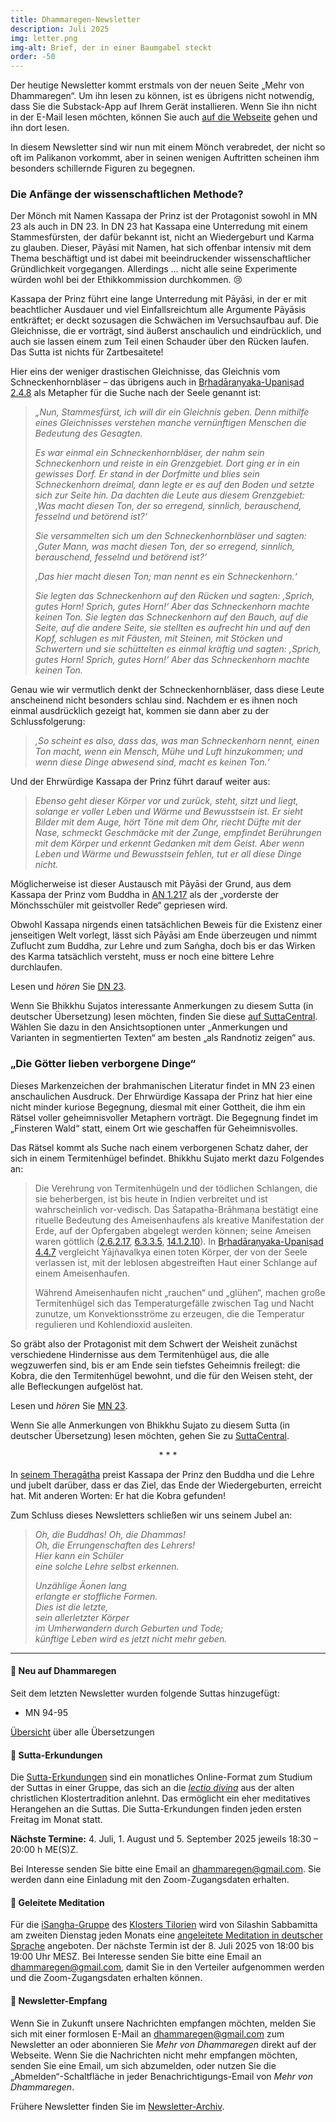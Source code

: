 ```yaml
---
title: Dhammaregen-Newsletter
description: Juli 2025
img: letter.png
img-alt: Brief, der in einer Baumgabel steckt
order: -50
---
```


Der heutige Newsletter kommt erstmals von der neuen Seite „Mehr von Dhammaregen“. Um ihn lesen zu können, ist es übrigens nicht notwendig, dass Sie die Substack-App auf Ihrem Gerät installieren. Wenn Sie ihn nicht in der E-Mail lesen möchten, können Sie auch [auf die Webseite](https://mehr.dhammaregen.net/s/dhammaregen-newsletter) gehen und ihn dort lesen.

In diesem Newsletter sind wir nun mit einem Mönch verabredet, der nicht so oft im Palikanon vorkommt, aber in seinen wenigen Auftritten scheinen ihm besonders schillernde Figuren zu begegnen.

### Die Anfänge der wissenschaftlichen Methode?

Der Mönch mit Namen Kassapa der Prinz ist der Protagonist sowohl in MN 23 als auch in DN 23. In DN 23 hat Kassapa eine Unterredung mit einem Stammesfürsten, der dafür bekannt ist, nicht an Wiedergeburt und Karma zu glauben. Dieser, Pāyāsi mit Namen, hat sich offenbar intensiv mit dem Thema beschäftigt und ist dabei mit beeindruckender wissenschaftlicher Gründlichkeit vorgegangen. Allerdings … nicht alle seine Experimente würden wohl bei der Ethikkommission durchkommen. 😢

Kassapa der Prinz führt eine lange Unterredung mit Pāyāsi, in der er mit beachtlicher Ausdauer und viel Einfallsreichtum alle Argumente Pāyāsis entkräftet; er deckt sozusagen die Schwächen im Versuchsaufbau auf. Die Gleichnisse, die er vorträgt, sind äußerst anschaulich und eindrücklich, und auch sie lassen einem zum Teil einen Schauder über den Rücken laufen. Das Sutta ist nichts für Zartbesaitete!

Hier eins der weniger drastischen Gleichnisse, das Gleichnis vom Schneckenhornbläser – das übrigens auch in [Bṛhadāraṇyaka-Upaniṣad 2.4.8](https://archive.org/details/sechzigupanishad00deusuoft/page/416/mode/2up?view=theater) als Metapher für die Suche nach der Seele genannt ist:

>*„Nun, Stammesfürst, ich will dir ein Gleichnis geben. Denn mithilfe eines Gleichnisses verstehen manche vernünftigen Menschen die Bedeutung des Gesagten.*
>
>*Es war einmal ein Schneckenhornbläser, der nahm sein Schneckenhorn und reiste in ein Grenzgebiet. Dort ging er in ein gewisses Dorf. Er stand in der Dorfmitte und blies sein Schneckenhorn dreimal, dann legte er es auf den Boden und setzte sich zur Seite hin. Da dachten die Leute aus diesem Grenzgebiet: ‚Was macht diesen Ton, der so erregend, sinnlich, berauschend, fesselnd und betörend ist?‘*
>
>*Sie versammelten sich um den Schneckenhornbläser und sagten: ‚Guter Mann, was macht diesen Ton, der so erregend, sinnlich, berauschend, fesselnd und betörend ist?‘*
>
>*‚Das hier macht diesen Ton; man nennt es ein Schneckenhorn.‘*
>
>*Sie legten das Schneckenhorn auf den Rücken und sagten: ‚Sprich, gutes Horn! Sprich, gutes Horn!‘ Aber das Schneckenhorn machte keinen Ton. Sie legten das Schneckenhorn auf den Bauch, auf die Seite, auf die andere Seite, sie stellten es aufrecht hin und auf den Kopf, schlugen es mit Fäusten, mit Steinen, mit Stöcken und Schwertern und sie schüttelten es einmal kräftig und sagten: ‚Sprich, gutes Horn! Sprich, gutes Horn!‘ Aber das Schneckenhorn machte keinen Ton.*

Genau wie wir vermutlich denkt der Schneckenhornbläser, dass diese Leute anscheinend nicht besonders schlau sind. Nachdem er es ihnen noch einmal ausdrücklich gezeigt hat, kommen sie dann aber zu der Schlussfolgerung:

>*‚So scheint es also, dass das, was man Schneckenhorn nennt, einen Ton macht, wenn ein Mensch, Mühe und Luft hinzukommen; und wenn diese Dinge abwesend sind, macht es keinen Ton.‘*

Und der Ehrwürdige Kassapa der Prinz führt darauf weiter aus:

>*Ebenso geht dieser Körper vor und zurück, steht, sitzt und liegt, solange er voller Leben und Wärme und Bewusstsein ist. Er sieht Bilder mit dem Auge, hört Töne mit dem Ohr, riecht Düfte mit der Nase, schmeckt Geschmäcke mit der Zunge, empfindet Berührungen mit dem Körper und erkennt Gedanken mit dem Geist. Aber wenn Leben und Wärme und Bewusstsein fehlen, tut er all diese Dinge nicht.*

Möglicherweise ist dieser Austausch mit Pāyāsi der Grund, aus dem Kassapa der Prinz vom Buddha in [AN 1.217](https://dhammaregen.net/#/sutta/an1.217:1.1/de/sabbamitta) als der „vorderste der Mönchsschüler mit geistvoller Rede“ gepriesen wird. 

Obwohl Kassapa nirgends einen tatsächlichen Beweis für die Existenz einer jenseitigen Welt vorlegt, lässt sich Pāyāsi am Ende überzeugen und nimmt Zuflucht zum Buddha, zur Lehre und zum Saṅgha, doch bis er das Wirken des Karma tatsächlich versteht, muss er noch eine bittere Lehre durchlaufen.

Lesen und *hören* Sie [DN 23](https://dhammaregen.net/#/sutta/dn23/de/sabbamitta).

Wenn Sie Bhikkhu Sujatos interessante Anmerkungen zu diesem Sutta (in deutscher Übersetzung) lesen möchten, finden Sie diese [auf SuttaCentral](https://suttacentral.net/dn23/de/sabbamitta?lang=de&layout=linebyline&reference=main&notes=sidenotes&highlight=false&script=latin). Wählen Sie dazu in den Ansichtsoptionen unter „Anmerkungen und Varianten in segmentierten Texten“ am besten „als Randnotiz zeigen“ aus.

### „Die Götter lieben verborgene Dinge“

Dieses Markenzeichen der brahmanischen Literatur findet in MN 23 einen anschaulichen Ausdruck. Der Ehrwürdige Kassapa der Prinz hat hier eine nicht minder kuriose Begegnung, diesmal mit einer Gottheit, die ihm ein Rätsel voller geheimnisvoller Metaphern vorträgt. Die Begegnung findet im „Finsteren Wald“ statt, einem Ort wie geschaffen für Geheimnisvolles.

Das Rätsel kommt als Suche nach einem verborgenen Schatz daher, der sich in einem Termitenhügel befindet. Bhikkhu Sujato merkt dazu Folgendes an:

>Die Verehrung von Termitenhügeln und der tödlichen Schlangen, die sie beherbergen, ist bis heute in Indien verbreitet und ist wahrscheinlich vor-vedisch. Das Śatapatha-Brāhmaṇa bestätigt eine rituelle Bedeutung des Ameisenhaufens als kreative Manifestation der Erde, auf der Opfergaben abgelegt werden können; seine Ameisen waren göttlich ([2.6.2.17](https://www.wisdomlib.org/hinduism/book/satapatha-brahmana-english/d/doc63171.html), [6.3.3.5](https://www.wisdomlib.org/hinduism/book/satapatha-brahmana-english/d/doc63298.html), [14.1.2.10](https://www.wisdomlib.org/hinduism/book/satapatha-brahmana-english/d/doc63532.html)). In [Bṛhadāraṇyaka-Upaniṣad 4.4.7](https://archive.org/details/sechzigupanishad00deusuoft/page/476/mode/2up?view=theater) vergleicht Yājñavalkya einen toten Körper, der von der Seele verlassen ist, mit der leblosen abgestreiften Haut einer Schlange auf einem Ameisenhaufen.
>
>Während Ameisenhaufen nicht „rauchen“ und „glühen“, machen große Termitenhügel sich das Temperaturgefälle zwischen Tag und Nacht zunutze, um Konvektionsströme zu erzeugen, die die Temperatur regulieren und Kohlendioxid ausleiten.

So gräbt also der Protagonist mit dem Schwert der Weisheit zunächst verschiedene Hindernisse aus dem Termitenhügel aus, die alle wegzuwerfen sind, bis er am Ende sein tiefstes Geheimnis freilegt: die Kobra, die den Termitenhügel bewohnt, und die für den Weisen steht, der alle Befleckungen aufgelöst hat.

Lesen und *hören* Sie [MN 23](https://dhammaregen.net/#/sutta/mn23/de/sabbamitta).

Wenn Sie alle Anmerkungen von Bhikkhu Sujato zu diesem Sutta (in deutscher Übersetzung) lesen möchten, gehen Sie zu [SuttaCentral](https://suttacentral.net/mn23/de/sabbamitta?lang=de&layout=linebyline&reference=main&notes=sidenotes&highlight=false&script=latin).

<div style="text-align: center;">* * *</div>

In [seinem Theragātha](https://dhammaregen.net/#/sutta/thag2.41/de/sabbamitta) preist Kassapa der Prinz den Buddha und die Lehre und jubelt darüber, dass er das Ziel, das Ende der Wiedergeburten, erreicht hat. Mit anderen Worten: Er hat die Kobra gefunden! 

Zum Schluss dieses Newsletters schließen wir uns seinem Jubel an:

>*Oh, die Buddhas! Oh, die Dhammas!*  
*Oh, die Errungenschaften des Lehrers!*  
*Hier kann ein Schüler*  
*eine solche Lehre selbst erkennen.*
>
>*Unzählige Äonen lang*  
*erlangte er stoffliche Formen.*  
*Dies ist die letzte,*  
*sein allerletzter Körper*  
*im Umherwandern durch Geburten und Tode;*  
*künftige Leben wird es jetzt nicht mehr geben.*

---
#### 🔸 Neu auf Dhammaregen

Seit dem letzten Newsletter wurden folgende Suttas hinzugefügt:
- MN 94-95

[Übersicht](https://dhammaregen.net/#/wiki/uebersetzung/uebersicht) über alle Übersetzungen

#### 🔸 Sutta-Erkundungen 

Die [Sutta-Erkundungen](https://dhammaregen.net/#/wiki/erkundung) sind ein monatliches Online-Format zum Studium der Suttas in einer Gruppe, das sich an die [*lectio divina*](https://de.wikipedia.org/wiki/Lectio_divina) aus der alten christlichen Klostertradition anlehnt. Das ermöglicht ein eher meditatives Herangehen an die Suttas. Die Sutta-Erkundungen finden jeden ersten Freitag im Monat statt. 

**Nächste Termine:** 4. Juli, 1. August und 5. September 2025 jeweils 18:30 – 20:00 h ME(S)Z.

Bei Interesse senden Sie bitte eine Email an [dhammaregen@gmail.com](mailto:dhammaregen@gmail.com). Sie werden dann eine Einladung mit den Zoom-Zugangsdaten erhalten.

#### 🔸 Geleitete Meditation 

Für die [iSangha-Gruppe](https://www.samita.be/de/isangha/) des [Klosters Tilorien](https://www.samita.be/de/tilorien-monastery/) wird von Silashin Sabbamitta am zweiten Dienstag jeden Monats eine [angeleitete Meditation in deutscher Sprache](https://dhammaregen.net/#/wiki/meditation) angeboten. Der nächste Termin ist der 8. Juli 2025 von 18:00 bis 19:00 Uhr MESZ. Bei Interesse senden Sie bitte eine Email an [dhammaregen@gmail.com](mailto:dhammaregen@gmail.com), damit Sie in den Verteiler aufgenommen werden und die Zoom-Zugangsdaten erhalten können.

#### 🔸 Newsletter-Empfang

Wenn Sie in Zukunft unsere Nachrichten empfangen möchten, melden Sie sich mit einer formlosen E-Mail an [dhammaregen@gmail.com](mailto:dhammaregen@gmail.com) zum Newsletter an oder abonnieren Sie *Mehr von Dhammaregen* direkt auf der Webseite. Wenn Sie die Nachrichten nicht mehr empfangen möchten, senden Sie eine Email, um sich abzumelden, oder nutzen Sie die „Abmelden“-Schaltfläche in jeder Benachrichtigungs-Email von *Mehr von Dhammaregen*. 

Frühere Newsletter finden Sie im [Newsletter-Archiv](https://mehr.dhammaregen.net/s/dhammaregen-newsletter).